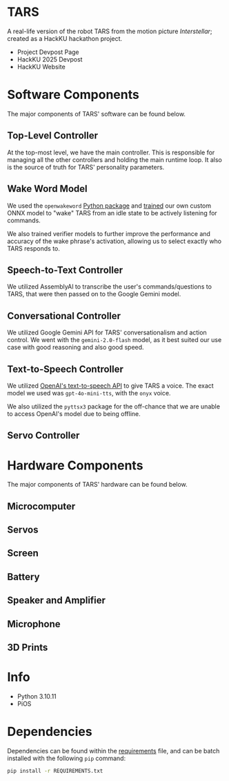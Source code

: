 # TARS
A real-life version of the robot TARS from the motion picture *Interstellar*; created as a HackKU hackathon project.
- Project Devpost Page <!-- Add link here -->
- HackKU 2025 Devpost <!-- Add link here -->
- HackKU Website <!-- Add link here -->

# Software Components
The major components of TARS' software can be found below.
## Top-Level Controller
At the top-most level, we have the main controller. This is responsible for managing all the other controllers and holding the main runtime loop. It also is the source of truth for TARS' personality parameters.

## Wake Word Model
We used the `openwakeword` [Python package](https://github.com/dscripka/openWakeWord) and [trained](https://github.com/dscripka/openWakeWord?tab=readme-ov-file#training-new-models) our own custom ONNX model to "wake" TARS from an idle state to be actively listening for commands.

We also trained verifier models to further improve the performance and accuracy of the wake phrase's activation, allowing us to select exactly who TARS responds to.

## Speech-to-Text Controller
We utilized AssemblyAI to transcribe the user's commands/questions to TARS, that were then passed on to the Google Gemini model.
<!-- Add stuff here -->

## Conversational Controller
We utilized Google Gemini API for TARS' conversationalism and action control. We went with the `gemini-2.0-flash` model, as it best suited our use case with good reasoning and also good speed.
<!-- Add stuff here -->

## Text-to-Speech Controller
We utilized [OpenAI's text-to-speech API](https://platform.openai.com/docs/guides/text-to-speech) to give TARS a voice. The exact model we used was `gpt-4o-mini-tts`, with the `onyx` voice.

We also utilized the `pyttsx3` package for the off-chance that we are unable to access OpenAI's model due to being offline.

## Servo Controller
<!-- Add stuff here -->

# Hardware Components
The major components of TARS' hardware can be found below.
## Microcomputer
<!-- Add stuff here -->
## Servos
<!-- Add stuff here -->
## Screen
<!-- Add stuff here -->
## Battery
<!-- Add stuff here -->
## Speaker and Amplifier
<!-- Add stuff here -->
## Microphone
<!-- Add stuff here -->
## 3D Prints
<!-- Add stuff here -->

# Info
- Python 3.10.11
- PiOS <!-- Add version here -->
<!-- Add more stuff here -->

# Dependencies
Dependencies can be found within the [requirements](REQUIREMENTS.txt) file, and can be batch installed with the following `pip` command:

```bash
pip install -r REQUIREMENTS.txt
```